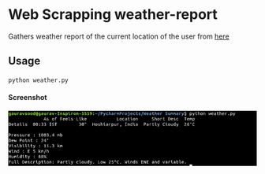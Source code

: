 # Web Scrapping weather-report
Gathers weather report of the current location of the user from [here](https://weather.com/)
## Usage 
```Linux
python weather.py
```
#### Screenshot
![Screenshot](Screenshot.png) 

